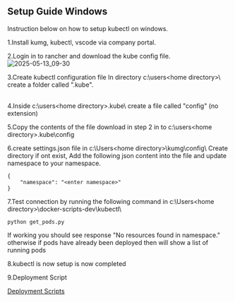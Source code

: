 ## Setup Guide Windows

Instruction below on how to setup kubectl on windows.
<BR>

1.Install kumg, kubectl, vscode via company portal.
<BR>

2.Login in to rancher and download the kube config file.  
![2025-05-13_09-30](https://github.com/user-attachments/assets/ec386fd8-aa1c-4814-b3ab-a107758a0941)
<BR>   
   
3.Create kubectl configuration file
In directory c:\users\<home directory>\ create a folder called ".kube".   
<br>

4.Inside c:\users\<home directory>\.kube\ create a file called "config"  (no extension)
<br>

5.Copy the contents of the file download in step 2 in to c:\users\<home directory>\.kube\config

6.create settings.json file in c:\Users\<home directory>\kumg\config\ 
   Create directory if ont exist, Add the following json content into the file and update namespace to your namespace.
```
{
    "namespace": "<enter namespace>"
}
```

7.Test connection by running the following command in c:\Users\<home directory>\docker-scripts-dev\kubectl\
```
python get_pods.py
```
If working you should see response "No resources found in <namespace> namespace." otherwise if pods have already been deployed then will show a list of running pods

8.kubectl is now setup is now completed
<br>

9.Deployment Script 

[Deployment Scripts](./DeploymentScript.md)

